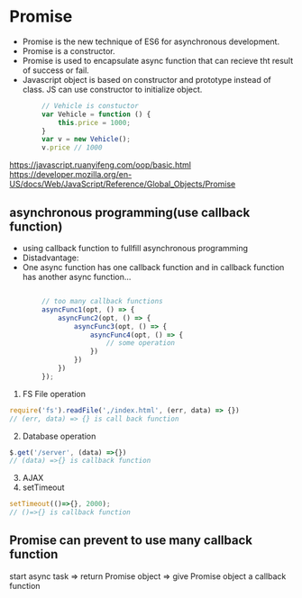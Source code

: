 # Promise
- Promise is the new technique of ES6 for asynchronous development.
- Promise is a constructor.
- Promise is used to encapsulate async function that can recieve tht result of success or fail.
- Javascript object is based on constructor and prototype instead of class. JS can use constructor to initialize object.

```javascript
        // Vehicle is constuctor
        var Vehicle = function () {
            this.price = 1000;
        }
        var v = new Vehicle();
        v.price // 1000

```        
https://javascript.ruanyifeng.com/oop/basic.html
https://developer.mozilla.org/en-US/docs/Web/JavaScript/Reference/Global_Objects/Promise
## asynchronous programming(use callback function)
- using callback function to fullfill asynchronous programming
- Distadvantage: 
- One async function has one callback function and in callback function has another async function...
```javascript

        // too many callback functions
        asyncFunc1(opt, () => {
            asyncFunc2(opt, () => {
                asyncFunc3(opt, () => {
                    asyncFunc4(opt, () => {
                        // some operation
                    })
                })
            })
        });
```
1. FS File operation
```javascript
require('fs').readFile(',/index.html', (err, data) => {})
// (err, data) => {} is call back function
```

2. Database operation
```javascript
$.get('/server', (data) =>{})
// (data) =>{} is callback function
```
3. AJAX
4. setTimeout
```javascript
setTimeout(()=>{}, 2000);
// ()=>{} is callback function
```


## Promise can prevent to use many callback function

start async task => return Promise object => give Promise object a callback function

